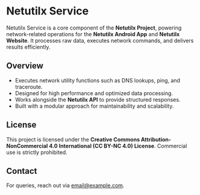 # Netutilx Service

Netutilx Service is a core component of the **Netutilx Project**, powering network-related operations for the **Netutilx Android App** and **Netutilx Website**. It processes raw data, executes network commands, and delivers results efficiently.

## Overview
- Executes network utility functions such as DNS lookups, ping, and traceroute.
- Designed for high performance and optimized data processing.
- Works alongside the **Netutilx API** to provide structured responses.
- Built with a modular approach for maintainability and scalability.

## License
This project is licensed under the **Creative Commons Attribution-NonCommercial 4.0 International (CC BY-NC 4.0) License**. Commercial use is strictly prohibited.

## Contact
For queries, reach out via [email@example.com](mailto:arghadasofficial@gmail.com).
